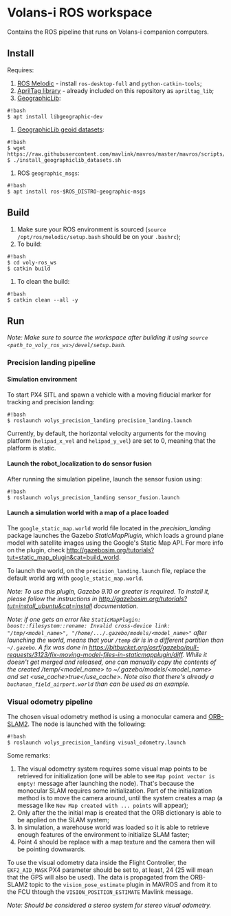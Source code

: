 # Volans-i ROS workspace

Contains the ROS pipeline that runs on Volans-i companion computers.

## Install

Requires:

1.  [ROS Melodic](http://wiki.ros.org/melodic/Installation/Ubuntu) - install `ros-desktop-full` and `python-catkin-tools`;
1.  [AprilTag library](https://github.com/AprilRobotics/apriltag) - already included on this repository as `apriltag_lib`;
1.  [GeographicLib](https://geographiclib.sourceforge.io/):
```
#!bash
$ apt install libgeographic-dev
```
1.  [GeographicLib geoid datasets](https://geographiclib.sourceforge.io/):

```
#!bash
$ wget https://raw.githubusercontent.com/mavlink/mavros/master/mavros/scripts/install_geographiclib_datasets.sh
$ ./install_geographiclib_datasets.sh
```
1.  ROS `geographic_msgs`:
```
#!bash
$ apt install ros-$ROS_DISTRO-geographic-msgs
```

## Build

1.  Make sure your ROS environment is sourced (`source /opt/ros/melodic/setup.bash` should be on your `.bashrc`);
1.  To build:
```
#!bash
$ cd voly-ros_ws
$ catkin build
```
1.  To clean the build:
```
#!bash
$ catkin clean --all -y
```

## Run

_Note: Make sure to source the workspace after building it using `source <path_to_voly_ros_ws>/devel/setup.bash`._

### Precision landing pipeline

#### Simulation environment

To start PX4 SITL and spawn a vehicle with a moving fiducial marker for tracking and precision landing:

```
#!bash
$ roslaunch volys_precision_landing precision_landing.launch
```

Currently, by default, the horizontal velocity arguments for the moving platform (`helipad_x_vel` and `helipad_y_vel`) are set to 0, meaning that the platform is static.

#### Launch the robot_localization to do sensor fusion

After running the simulation pipeline, launch the sensor fusion using:

```
#!bash
$ roslaunch volys_precision_landing sensor_fusion.launch
```

#### Launch a simulation world with a map of a place loaded

The `google_static_map.world` world file located in the *precision_landing* package launches the Gazebo *StaticMapPlugin*, which loads a ground plane model with satellite images using the Google's Static Map API. For more info on the plugin, check http://gazebosim.org/tutorials?tut=static_map_plugin&cat=build_world.

To launch the world, on the `precision_landing.launch` file, replace the default world arg with `google_static_map.world`.

_Note: To use this plugin, Gazebo 9.10 or greater is required. To install it, please follow the instructions in http://gazebosim.org/tutorials?tut=install_ubuntu&cat=install documentation._

_Note: if one gets an error like `StaticMapPlugin: boost::filesystem::rename: Invalid cross-device link: "/tmp/<model_name>", "/home/.../.gazebo/models/<model_name>"` after launching the world, means that your `/temp` dir is in a different partition than `~/.gazebo`. A fix was done in https://bitbucket.org/osrf/gazebo/pull-requests/3123/fix-moving-model-files-in-staticmapplugin/diff. While it doesn't get merged and released, one can manually copy the contents of the created /temp/<model_name> to ~/.gazebo/models/<model_name> and set <use_cache>true</use_cache>. Note also that there's already a `buchanan_field_airport.world` than can be used as an example._

### Visual odometry pipeline

The chosen visual odometry method is using a monocular camera and [ORB-SLAM2](https://arxiv.org/abs/1610.06475). The node is launched with the following:

```
#!bash
$ roslaunch volys_precision_landing visual_odometry.launch
```

Some remarks:

1.  The visual odometry system requires some visual map points to be retrieved for initialization (one will be able to see `Map point vector is empty!` message after launching the node). That's because the monocular SLAM requires some initialization. Part of the initialization method is to move the camera around, until the system creates a map (a message like `New Map created with ... points` will appear);
1.  Only after the the initial map is created that the ORB dictionary is able to be applied on the SLAM system;
1.  In simulation, a warehouse world was loaded so it is able to retrieve enough features of the environment to initialize SLAM faster;
1.  Point 4 should be replace with a map texture and the camera then will be pointing downwards.

To use the visual odometry data inside the Flight Controller, the `EKF2_AID_MASK` PX4 parameter should be set to, at least, 24 (25 will mean that the GPS will also be used). The data is propagated from the ORB-SLAM2 topic to the `vision_pose_estimate` plugin in MAVROS and from it to the FCU thtough the `VISION_POSITION_ESTIMATE` Mavlink message.

_Note: Should be considered a stereo system for stereo visual odometry._
